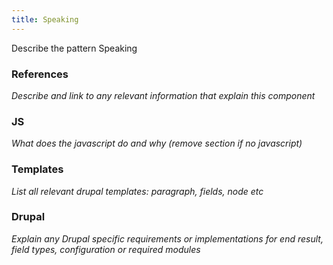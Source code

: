 ```yaml
---
title: Speaking
---
```


Describe the pattern Speaking

### References

_Describe and link to any relevant information that explain this component_

### JS

_What does the javascript do and why (remove section if no javascript)_

### Templates

_List all relevant drupal templates: paragraph, fields, node etc_

### Drupal

_Explain any Drupal specific requirements or implementations for end result, field types, configuration or required modules_
